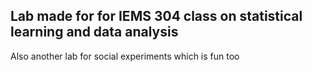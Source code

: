 ## Lab made for for IEMS 304 class on statistical learning and data analysis

Also another lab for social experiments which is fun too
